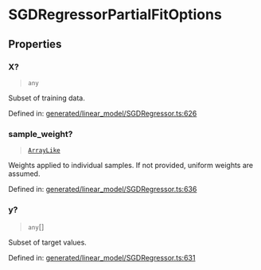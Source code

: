 # SGDRegressorPartialFitOptions

## Properties

### X?

> `any`

Subset of training data.

Defined in:  [generated/linear\_model/SGDRegressor.ts:626](https://github.com/transitive-bullshit/scikit-learn-ts/blob/b59c1ff/packages/sklearn/src/generated/linear_model/SGDRegressor.ts#L626)

### sample\_weight?

> [`ArrayLike`](../types/ArrayLike.md)

Weights applied to individual samples. If not provided, uniform weights are assumed.

Defined in:  [generated/linear\_model/SGDRegressor.ts:636](https://github.com/transitive-bullshit/scikit-learn-ts/blob/b59c1ff/packages/sklearn/src/generated/linear_model/SGDRegressor.ts#L636)

### y?

> `any`[]

Subset of target values.

Defined in:  [generated/linear\_model/SGDRegressor.ts:631](https://github.com/transitive-bullshit/scikit-learn-ts/blob/b59c1ff/packages/sklearn/src/generated/linear_model/SGDRegressor.ts#L631)
